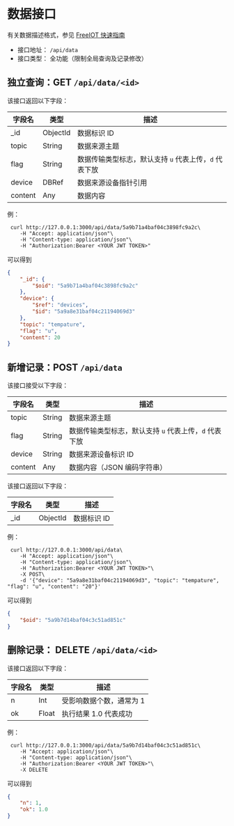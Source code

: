 # 数据接口

有关数据描述格式，参见 [FreeIOT 快速指南](../howtouse/README.md#data)

- 接口地址： `/api/data`
- 接口类型： 全功能（限制全局查询及记录修改）

## 独立查询：GET `/api/data/<id>`

该接口返回以下字段：

| 字段名  | 类型     | 描述                                                  |
| ------- | -------- | ----------------------------------------------------- |
| _id     | ObjectId | 数据标识 ID                                           |
| topic   | String   | 数据来源主题                                          |
| flag    | String   | 数据传输类型标志，默认支持 `u` 代表上传，`d` 代表下放 |
| device  | DBRef    | 数据来源设备指针引用                                  |
| content | Any      | 数据内容                                              |

例：

```shell
 curl http://127.0.0.1:3000/api/data/5a9b71a4baf04c3898fc9a2c\
    -H "Accept: application/json"\
    -H "Content-type: application/json"\
    -H "Authorization:Bearer <YOUR JWT TOKEN>"
```

可以得到

```json
{
    "_id": {
        "$oid": "5a9b71a4baf04c3898fc9a2c"
    },
    "device": {
        "$ref": "devices",
        "$id": "5a9a8e31baf04c21194069d3"
    },
    "topic": "tempature",
    "flag": "u",
    "content": 20
}
```

## 新增记录：POST `/api/data`

该接口接受以下字段：

| 字段名  | 类型   | 描述                                                  |
| ------- | ------ | ----------------------------------------------------- |
| topic   | String | 数据来源主题                                          |
| flag    | String | 数据传输类型标志，默认支持 `u` 代表上传，`d` 代表下放 |
| device  | String | 数据来源设备标识 ID                                   |
| content | Any    | 数据内容（JSON 编码字符串）                           |

该接口返回以下字段：

| 字段名 | 类型     | 描述        |
| ------ | -------- | ----------- |
| _id    | ObjectId | 数据标识 ID |

例：

```shell
 curl http://127.0.0.1:3000/api/data\
    -H "Accept: application/json"\
    -H "Content-type: application/json"\
    -H "Authorization:Bearer <YOUR JWT TOKEN>"\
    -X POST\
    -d '{"device": "5a9a8e31baf04c21194069d3", "topic": "tempature", "flag": "u", "content": "20"}'
```

可以得到

```json
{
    "$oid": "5a9b7d14baf04c3c51ad851c"
}
```

## 删除记录： DELETE `/api/data/<id>`

该接口返回以下字段：

| 字段名 | 类型  | 描述                     |
| ------ | ----- | ------------------------ |
| n      | Int   | 受影响数据个数，通常为 1 |
| ok     | Float | 执行结果 1.0 代表成功    |

例：

```shell
 curl http://127.0.0.1:3000/api/data/5a9b7d14baf04c3c51ad851c\
    -H "Accept: application/json"\
    -H "Content-type: application/json"\
    -H "Authorization:Bearer <YOUR JWT TOKEN>"\
    -X DELETE
```

可以得到

```json
{
    "n": 1,
    "ok": 1.0
}
```
